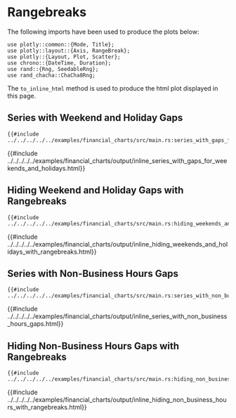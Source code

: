 # Rangebreaks

The following imports have been used to produce the plots below:

```rust,no_run
use plotly::common::{Mode, Title};
use plotly::layout::{Axis, RangeBreak};
use plotly::{Layout, Plot, Scatter};
use chrono::{DateTime, Duration};
use rand::{Rng, SeedableRng};
use rand_chacha::ChaCha8Rng;
```

The `to_inline_html` method is used to produce the html plot displayed in this page.

## Series with Weekend and Holiday Gaps
```rust,no_run
{{#include ../../../../../examples/financial_charts/src/main.rs:series_with_gaps_for_weekends_and_holidays}}
```

{{#include ../../../../../examples/financial_charts/output/inline_series_with_gaps_for_weekends_and_holidays.html}}


## Hiding Weekend and Holiday Gaps with Rangebreaks
```rust,no_run
{{#include ../../../../../examples/financial_charts/src/main.rs:hiding_weekends_and_holidays_with_rangebreaks}}
```

{{#include ../../../../../examples/financial_charts/output/inline_hiding_weekends_and_holidays_with_rangebreaks.html}}


## Series with Non-Business Hours Gaps
```rust,no_run
{{#include ../../../../../examples/financial_charts/src/main.rs:series_with_non_business_hours_gaps}}
```

{{#include ../../../../../examples/financial_charts/output/inline_series_with_non_business_hours_gaps.html}}


## Hiding Non-Business Hours Gaps with Rangebreaks
```rust,no_run
{{#include ../../../../../examples/financial_charts/src/main.rs:hiding_non_business_hours_with_rangebreaks}}
```

{{#include ../../../../../examples/financial_charts/output/inline_hiding_non_business_hours_with_rangebreaks.html}} 
